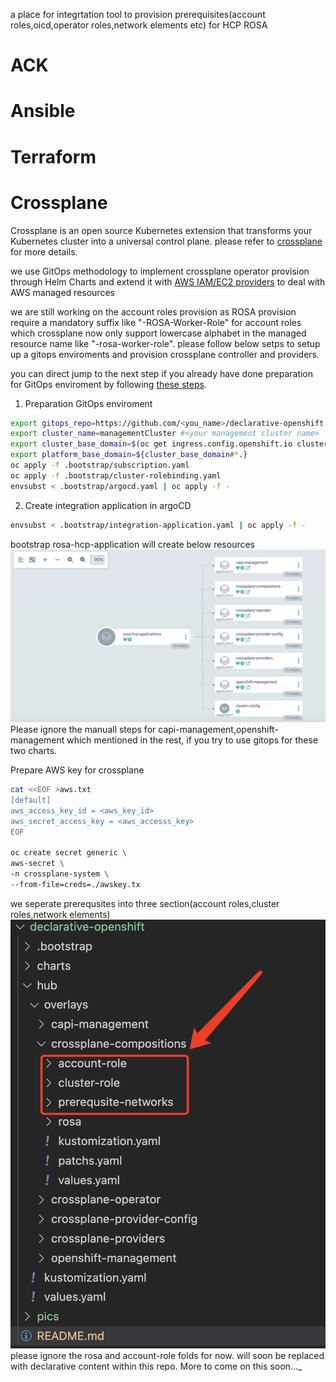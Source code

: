 a place for integrtation tool to provision prerequisites(account roles,oicd,operator roles,network elements etc) for HCP ROSA
# ACK
# Ansible
# Terraform
# Crossplane

Crossplane is an open source Kubernetes extension that transforms your Kubernetes cluster into a universal control plane.
please refer to [crossplane](https://docs.crossplane.io/) for more details.

we use GitOps methodology to implement crossplane operator provision through Helm Charts and extend it with [AWS IAM/EC2 providers](https://marketplace.upbound.io/providers/upbound/provider-family-aws/v1.3.1/providers) to deal with AWS managed resources

we are still working on the account roles provision as ROSA provision require a mandatory suffix like "-ROSA-Worker-Role" for account roles which crossplane now only support lowercase alphabet in the managed resource name like "-rosa-worker-role". please follow below setps to setup up a gitops enviroments and provision crossplane controller and providers. 

you can direct jump to the next step if you already have done preparation for  GitOps enviroment by following [these steps](./README.md).

1. Preparation GitOps enviroment
 ```bash
export gitops_repo=https://github.com/<you_name>/declarative-openshift.git #<your newly created repo>
export cluster_name=managementCluster #<your management cluster name>
export cluster_base_domain=$(oc get ingress.config.openshift.io cluster --template={{.spec.domain}} | sed -e "s/^apps.//")
export platform_base_domain=${cluster_base_domain#*.}
oc apply -f .bootstrap/subscription.yaml
oc apply -f .bootstrap/cluster-rolebinding.yaml
envsubst < .bootstrap/argocd.yaml | oc apply -f -
 ```
2. Create integration application in argoCD

```bash
envsubst < .bootstrap/integration-application.yaml | oc apply -f -
```

bootstrap rosa-hcp-application will create below resources
![rosa-hcp-application](./pics/argocd.png)
 Please ignore the manuall steps for capi-management,openshift-management which mentioned in the rest, if you try to use gitops for these two charts.

 Prepare AWS key for crossplane

 ```bash
cat <<EOF >aws.txt
[default]
aws_access_key_id = <aws_key_id>
aws_secret_access_key = <aws_accesss_key>
EOF

oc create secret generic \
aws-secret \
-n crossplane-system \
--from-file=creds=./awskey.tx
 ```

we seperate prerequsites into three section(account roles,cluster roles,network elements)
![prerequsites](./pics/prerequsites.png)
please ignore the rosa and account-role folds for now.
will soon be replaced with declarative content within this repo. More to come on this soon..._